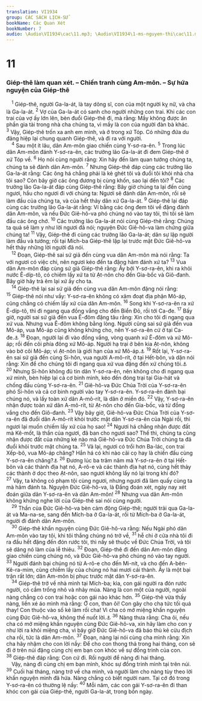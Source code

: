 ```yaml
---
translation: VI1934
group: CÁC SÁCH LỊCH-SỬ
bookName: Các Quan Xét 
bookNumber: 7
audio: \Audio\VI1934\cac\11.mp3; \Audio\VI1934\1-ms-nguyen-thi\cac\11.mp3
---
```


<div class="title"><h1>11</h1><h3>Giép-thê làm quan xét. – Chiến tranh cùng Am-môn. – Sự hứa nguyện của Giép-thê</h3></div>
<span class="verse cac_11_1"> <sup>1</sup> Giép-thê, người Ga-la-át, là tay dõng sĩ, con của một người kỵ nữ, và cha là Ga-la-át. </span>
<span class="verse cac_11_2"><sup>2</sup> Vợ của Ga-la-át có sanh cho người những con trai. Khi các con trai của vợ ấy lớn lên, bèn đuổi Giép-thê đi, mà rằng: Mầy không được ăn phần gia tài trong nhà cha chúng ta, vì mầy là con của người đàn bà khác. </span>
<span class="verse cac_11_3"><sup>3</sup> Vậy, Giép-thê trốn xa anh em mình, và ở trong xứ Tóp. Có những đứa du đãng hiệp lại chung quanh Giép-thê, và đi ra với người. <br/></span>
<span class="verse cac_11_4"> <sup>4</sup> Sau một ít lâu, dân Am-môn giao chiến cùng Y-sơ-ra-ên. </span>
<span class="verse cac_11_5"><sup>5</sup> Trong lúc dân Am-môn đánh Y-sơ-ra-ên, các trưởng lão Ga-la-át đi đem Giép-thê ở xứ Tóp về. </span>
<span class="verse cac_11_6"><sup>6</sup> Họ nói cùng người rằng: Xin hãy đến làm quan tướng chúng ta, chúng ta sẽ đánh dân Am-môn. </span>
<span class="verse cac_11_7"><sup>7</sup> Nhưng Giép-thê đáp cùng các trưởng lão Ga-la-át rằng: Các ông há chẳng phải là kẻ ghét tôi và đuổi tôi khỏi nhà cha tôi sao? Còn bây giờ các ông đương bị cùng khốn, sao lại đến tôi? </span>
<span class="verse cac_11_8"><sup>8</sup> Các trưởng lão Ga-la-át đáp cùng Giép-thê rằng: Bây giờ chúng ta lại đến cùng ngươi, hầu cho ngươi đi với chúng ta: Ngươi sẽ đánh dân Am-môn, rồi sẽ làm đầu của chúng ta, và của hết thảy dân xứ Ga-la-át. </span>
<span class="verse cac_11_9"><sup>9</sup> Giép-thê lại đáp cùng các trưởng lão Ga-la-át rằng: Ví bằng các ông đem tôi về đặng đánh dân Am-môn, và nếu Đức Giê-hô-va phó chúng nó vào tay tôi, thì tôi sẽ làm đầu các ông chớ. </span>
<span class="verse cac_11_10"><sup>10</sup> Các trưởng lão Ga-la-át nói cùng Giép-thê rằng: Chúng ta quả sẽ làm y như lời ngươi đã nói; nguyện Đức Giê-hô-va làm chứng giữa chúng ta! </span>
<span class="verse cac_11_11"><sup>11</sup> Vậy, Giép-thê đi cùng các trưởng lão Ga-la-át; dân sự lập người làm đầu và tướng; rồi tại Mích-ba Giép-thê lặp lại trước mặt Đức Giê-hô-va hết thảy những lời người đã nói. <br/></span>
<span class="verse cac_11_12"> <sup>12</sup> Đoạn, Giép-thê sai sứ giả đến cùng vua dân Am-môn mà nói rằng: Ta với ngươi có việc chi, nên ngươi kéo đến ta đặng hãm đánh xứ ta? </span>
<span class="verse cac_11_13"><sup>13</sup> Vua dân Am-môn đáp cùng sứ giả Giép-thê rằng: Ấy bởi Y-sơ-ra-ên, khi ra khỏi nước Ê-díp-tô, có chiếm lấy xứ ta từ Ạt-nôn cho đến Gia-bốc và Giô-đanh. Bây giờ hãy trả êm lại xứ ấy cho ta. <br/></span>
<span class="verse cac_11_14"> <sup>14</sup> Giép-thê lại sai sứ giả đến cùng vua dân Am-môn đặng nói rằng: </span>
<span class="verse cac_11_15"><sup>15</sup> Giép-thê nói như vầy: Y-sơ-ra-ên không có xâm đoạt địa phận Mô-áp, cũng chẳng có chiếm lấy xứ của dân Am-môn. </span>
<span class="verse cac_11_16"><sup>16</sup> Song khi Y-sơ-ra-ên ra xứ Ê-díp-tô, thì đi ngang qua đồng vắng cho đến Biển Đỏ, rồi tới Ca-đe. </span>
<span class="verse cac_11_17"><sup>17</sup> Bấy giờ, người sai sứ giả đến vua Ê-đôm đặng tâu rằng: Xin cho tôi đi ngang qua xứ vua. Nhưng vua Ê-đôm không bằng lòng. Người cũng sai sứ giả đến vua Mô-áp, vua Mô-áp cũng không khứng cho, nên Y-sơ-ra-ên cứ ở tại Ca-đe.<a data-toggle="tooltip" data-placement="bottom" title="Dan 20:14-21">⚓</a></span>
<span class="verse cac_11_18"><sup>18</sup> Đoạn, người lại đi vào đồng vắng, vòng quanh xứ Ê-đôm và xứ Mô-áp; rồi đến cõi phía đông xứ Mô-áp. Người hạ trại ở bên kia Ạt-nôn, không vào bờ cõi Mô-áp; vì Ạt-nôn là giới hạn của xứ Mô-áp.<a data-toggle="tooltip" data-placement="bottom" title="Dan 21:4">⚓</a></span>
<span class="verse cac_11_19"><sup>19</sup> Rốt lại, Y-sơ-ra-ên sai sứ giả đến cùng Si-hôn, vua người A-mô-rít, ở tại Hết-bôn, và dặn nói rằng: Xin để cho chúng tôi đi ngang qua xứ vua đặng đến xứ chúng tôi.<a data-toggle="tooltip" data-placement="bottom" title="Dan 21:21-24">⚓</a></span>
<span class="verse cac_11_20"><sup>20</sup> Nhưng Si-hôn không đủ tin dân Y-sơ-ra-ên, nên không cho đi ngang qua xứ mình, bèn hiệp lại cả cơ binh mình, kéo đến đóng trại tại Gia-hát và chống đấu cùng Y-sơ-ra-ên. </span>
<span class="verse cac_11_21"><sup>21</sup> Giê-hô-va Đức Chúa Trời của Y-sơ-ra-ên phó Si-hôn và cả cơ binh người vào tay Y-sơ-ra-ên. Y-sơ-ra-ên đánh bại chúng nó, và lấy toàn xứ dân A-mô-rít, là dân ở miền đó. </span>
<span class="verse cac_11_22"><sup>22</sup> Vậy, Y-sơ-ra-ên nhận được toàn xứ dân A-mô-rít, từ Ạt-nôn cho đến Gia-bốc, và từ đồng vắng cho đến Giô-đanh. </span>
<span class="verse cac_11_23"><sup>23</sup> Vậy bây giờ, Giê-hô-va Đức Chúa Trời của Y-sơ-ra-ên đã đuổi dân A-mô-rít khỏi trước mặt dân Y-sơ-ra-ên của Ngài rồi, thì ngươi lại muốn chiếm lấy xứ của họ sao! </span>
<span class="verse cac_11_24"><sup>24</sup> Ngươi há chẳng nhận được đất mà Kê-mốt, là thần của ngươi, đã ban cho ngươi sao? Thế thì, chúng ta cũng nhận được đất của những kẻ nào mà Giê-hô-va Đức Chúa Trời chúng ta đã đuổi khỏi trước mặt chúng ta. </span>
<span class="verse cac_11_25"><sup>25</sup> Vả lại, ngươi có trổi hơn Ba-lác, con trai Xếp-bô, vua Mô-áp chăng? Hắn há có khi nào cãi cọ hay là chiến đấu cùng Y-sơ-ra-ên chăng?<a data-toggle="tooltip" data-placement="bottom" title="Dan 22:1-6">⚓</a></span>
<span class="verse cac_11_26"><sup>26</sup> Đương lúc ba trăm năm mà Y-sơ-ra-ên ở tại Hết-bôn và các thành địa hạt nó, A-rô-e và các thành địa hạt nó, cùng hết thảy các thành ở dọc theo Ạt-nôn, sao ngươi không lấy nó lại trong khi đó? </span>
<span class="verse cac_11_27"><sup>27</sup> Vậy, ta không có phạm tội cùng ngươi, nhưng ngươi đã làm quấy cùng ta mà hãm đánh ta. Nguyện Đức Giê-hô-va, là Đấng đoán xét, ngày nay xét đoán giữa dân Y-sơ-ra-ên và dân Am-môn! </span>
<span class="verse cac_11_28"><sup>28</sup> Nhưng vua dân Am-môn không khứng nghe lời của Giép-thê sai nói cùng người. <br/></span>
<span class="verse cac_11_29"> <sup>29</sup> Thần của Đức Giê-hô-va bèn cảm động Giép-thê; người trải qua Ga-la-át và Ma-na-se, sang đến Mích-ba ở Ga-la-át, rồi từ Mích-ba ở Ga-la-át, người đi đánh dân Am-môn. <br/></span>
<span class="verse cac_11_30"> <sup>30</sup> Giép-thê khẩn nguyện cùng Đức Giê-hô-va rằng: Nếu Ngài phó dân Am-môn vào tay tôi, khi tôi thắng chúng nó trở về, </span>
<span class="verse cac_11_31"><sup>31</sup> hễ chi ở cửa nhà tôi đi ra đầu hết đặng đến đón rước tôi, thì nấy sẽ thuộc về Đức Chúa Trời, và tôi sẽ dâng nó làm của lễ thiêu. </span>
<span class="verse cac_11_32"><sup>32</sup> Đoạn, Giép-thê đi đến dân Am-môn đặng giao chiến cùng chúng nó, và Đức Giê-hô-va phó chúng nó vào tay người. </span>
<span class="verse cac_11_33"><sup>33</sup> Người đánh bại chúng nó từ A-rô-e cho đến Mi-nít, và cho đến A-bên-Kê-ra-mim, cùng chiếm lấy của chúng nó hai mươi cái thành. Ấy là một bại trận rất lớn; dân Am-môn bị phục trước mặt dân Y-sơ-ra-ên. <br/></span>
<span class="verse cac_11_34"> <sup>34</sup> Giép-thê trở về nhà mình tại Mích-ba; kìa, con gái người ra đón rước người, có cầm trống nhỏ và nhảy múa. Nàng là con một của người, ngoài nàng chẳng có con trai hoặc con gái nào khác hơn. </span>
<span class="verse cac_11_35"><sup>35</sup> Giép-thê vừa thấy nàng, liền xé áo mình mà rằng: Ớ con, than ôi! Con gây cho cha tức tối quá thay! Con thuộc vào số kẻ làm rối cha! Vì cha có mở miệng khấn nguyện cùng Đức Giê-hô-va, không thế nuốt lời.<a data-toggle="tooltip" data-placement="bottom" title="Dan 30:2">⚓</a></span>
<span class="verse cac_11_36"><sup>36</sup> Nàng thưa rằng: Cha ôi, nếu cha có mở miệng khấn nguyện cùng Đức Giê-hô-va, xin hãy làm cho con y như lời ra khỏi miệng cha, vì bây giờ Đức Giê-hô-va đã báo thù kẻ cừu địch cha rồi, tức là dân Am-môn. </span>
<span class="verse cac_11_37"><sup>37</sup> Đoạn, nàng lại nói cùng cha mình rằng: Xin cha hãy nhậm cho con lời nầy: Để cho con thong thả trong hai tháng, con sẽ đi ở trên núi đặng cùng chị em bạn con khóc về sự đồng trinh của con. </span>
<span class="verse cac_11_38"><sup>38</sup> Giép-thê đáp rằng: Con cứ đi. Rồi người để nàng đi hai tháng. <br/> Vậy, nàng đi cùng chị em bạn mình, khóc sự đồng trinh mình tại trên núi. </span>
<span class="verse cac_11_39"><sup>39</sup> Cuối hai tháng, nàng trở về cha mình, và người làm cho nàng tùy theo lời khấn nguyện mình đã hứa. Nàng chẳng có biết người nam. Tại cớ đó trong Y-sơ-ra-ên có thường lệ nầy: </span>
<span class="verse cac_11_40"><sup>40</sup> Mỗi năm, các con gái Y-sơ-ra-ên đi than khóc con gái của Giép-thê, người Ga-la-át, trong bốn ngày. <br/></span>
